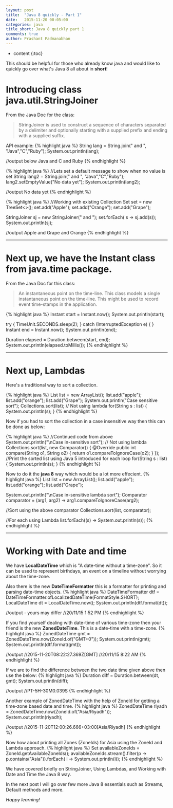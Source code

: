 ```yaml
---
layout: post
title:  "Java 8 quickly - Part 1"
date:   2015-11-20 00:05:00
categories: java
title_short: Java 8 quickly part 1
comments: true
author: Prashant Padmanabhan
---
```

* content
{:toc}

This should be helpful for those who already know java and would like to quickly go over what's Java 8 all about in **short**!

# Introducing class **java.util.StringJoiner**

From the Java Doc for the class:

>StringJoiner is used to construct a sequence of characters separated by a delimiter and optionally starting with a supplied prefix and ending with a supplied suffix.

API example:
{% highlight java %}
String lang = String.join(" and ", "Java","C","Ruby");
System.out.println(lang);

//output below
Java and C and Ruby
{% endhighlight %}

{% highlight java %}
//Lets set a default message to show when no value is set
String lang2 = String.join(" and ", "Java","C","Ruby");
lang2.setEmptyValue("No data yet");
System.out.println(lang2);

//output
No data yet
{% endhighlight %}

{% highlight java %}
//Working with existing Collection
Set<String> set = new TreeSet<>();
set.add("Apple");
set.add("Orange");
set.add("Grape");

StringJoiner sj = new StringJoiner(" and ");
set.forEach( s -> sj.add(s));
System.out.println(sj);

//output
Apple and Grape and Orange
{% endhighlight %}

***

# Next up, we have the **Instant** class from **java.time** package.
From the Java Doc for this class:

>An instantaneous point on the time-line.
This class models a single instantaneous point on the time-line. This might be used to record event time-stamps in the application.

{% highlight java %}
Instant start = Instant.now();
System.out.println(start);

try {
 TimeUnit.SECONDS.sleep(2);
} catch (InterruptedException e) {
}
Instant end = Instant.now();
System.out.println(end);

Duration elapsed = Duration.between(start, end);
System.out.println(elapsed.toMillis());
{% endhighlight %}

---

# Next up, Lambdas
Here's a traditional way to sort a collection.

{% highlight java %}
List<String> list = new ArrayList<String>();
list.add("apple");
list.add("orange");
list.add("Grape");
System.out.println("Case sensitive sort");
Collections.sort(list);
// Not using lambda
for(String s : list) {
 System.out.println(s);
}
{% endhighlight %}

Now if you had to sort the collection in a case insensitive way then this can be done as below:

{% highlight java %}
//Continued code from above
System.out.println("\nCase in-sensitive sort");
// Not using lambda
Collections.sort(list, new Comparator<String>() {
  @Override
  public int compare(String o1, String o2) {
    return o1.compareToIgnoreCase(o2);
  }
});
//Print the sorted list using Java 5 introduced for each loop
for(String s : list) {
	System.out.println(s);
}
{% endhighlight %}

Now to do it the **java 8** way which would be a lot more effecient.
{% highlight java %}
List<String> list = new ArrayList<String>();
list.add("apple");
list.add("orange");
list.add("Grape");

System.out.println("\nCase in-sensitive lambda sort");
Comparator<String> comparator = (arg1, arg2) -> arg1.compareToIgnoreCase(arg2);

//Sort using the above comparator
Collections.sort(list, comparator);

//For each using Lambda
list.forEach((s) -> System.out.println(s));
{% endhighlight %}

---

# Working with Date and time

We have **LocalDateTime** which is "A date-time without a time-zone". So it can be used to represent
birthdays, an event on a timeline without worrying about the time-zone.

Also there is the new **DateTimeFormatter** this is a formatter for printing and parsing date-time objects.
{% highlight java %}
DateTimeFormatter dtf = DateTimeFormatter.ofLocalizedDateTime(FormatStyle.SHORT);
LocalDateTime dt = LocalDateTime.now();
System.out.println(dtf.format(dt));

//output - yours may differ
//20/11/15 1:52 PM
{% endhighlight %}

If you find yourself dealing with date-time of various time-zone then your friend is the new **ZonedDateTime**.
This is a date-time with a time-zone.
{% highlight java %}
ZonedDateTime gmt = ZonedDateTime.now(ZoneId.of("GMT+0"));
System.out.println(gmt);
System.out.println(dtf.format(gmt));

//output
//2015-11-20T08:22:27.369Z[GMT]
//20/11/15 8:22 AM
{% endhighlight %}

If we are to find the difference between the two date time given above then use the below:
{% highlight java %}
Duration diff = Duration.between(dt, gmt);
System.out.println(diff);

//output
//PT-5H-30M0.039S
{% endhighlight %}

Another example of ZonedDateTime with the help of ZoneId for getting a time-zone based date and time.
{% highlight java %}
ZonedDateTime riyadh = ZonedDateTime.now(ZoneId.of("Asia/Riyadh"));
System.out.println(riyadh);

//output
//2015-11-20T12:00:26.666+03:00[Asia/Riyadh]
{% endhighlight %}

Now how about printing all Zones (ZoneIds) for Asia using the ZoneId and Lambda approach.
{% highlight java %}
Set<String> availableZoneIds = ZoneId.getAvailableZoneIds();
availableZoneIds.stream().filter(p -> p.contains("Asia")).forEach( i -> System.out.println(i));
{% endhighlight %}

We have covered briefly on StringJoiner, Using Lambdas, and Working with Date and Time the Java 8 way.

In the next post I will go over few more Java 8 essentials such as Streams, Default methods and more.

*Happy learning!*
